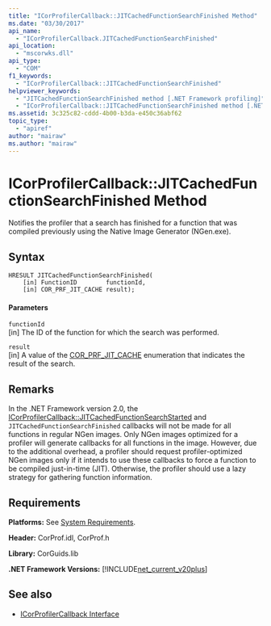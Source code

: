 ```yaml
---
title: "ICorProfilerCallback::JITCachedFunctionSearchFinished Method"
ms.date: "03/30/2017"
api_name: 
  - "ICorProfilerCallback.JITCachedFunctionSearchFinished"
api_location: 
  - "mscorwks.dll"
api_type: 
  - "COM"
f1_keywords: 
  - "ICorProfilerCallback::JITCachedFunctionSearchFinished"
helpviewer_keywords: 
  - "JITCachedFunctionSearchFinished method [.NET Framework profiling]"
  - "ICorProfilerCallback::JITCachedFunctionSearchFinished method [.NET Framework profiling]"
ms.assetid: 3c325c82-cddd-4b00-b3da-e450c36abf62
topic_type: 
  - "apiref"
author: "mairaw"
ms.author: "mairaw"
---
```

# ICorProfilerCallback::JITCachedFunctionSearchFinished Method
Notifies the profiler that a search has finished for a function that was compiled previously using the Native Image Generator (NGen.exe).  
  
## Syntax  
  
```  
HRESULT JITCachedFunctionSearchFinished(  
    [in] FunctionID        functionId,  
    [in] COR_PRF_JIT_CACHE result);  
```  
  
#### Parameters  
 `functionId`  
 [in] The ID of the function for which the search was performed.  
  
 `result`  
 [in] A value of the [COR_PRF_JIT_CACHE](../../../../docs/framework/unmanaged-api/profiling/cor-prf-jit-cache-enumeration.md) enumeration that indicates the result of the search.  
  
## Remarks  
 In the .NET Framework version 2.0, the [ICorProfilerCallback::JITCachedFunctionSearchStarted](../../../../docs/framework/unmanaged-api/profiling/icorprofilercallback-jitcachedfunctionsearchstarted-method.md) and `JITCachedFunctionSearchFinished` callbacks will not be made for all functions in regular NGen images. Only NGen images optimized for a profiler will generate callbacks for all functions in the image. However, due to the additional overhead, a profiler should request profiler-optimized NGen images only if it intends to use these callbacks to force a function to be compiled just-in-time (JIT). Otherwise, the profiler should use a lazy strategy for gathering function information.  
  
## Requirements  
 **Platforms:** See [System Requirements](../../../../docs/framework/get-started/system-requirements.md).  
  
 **Header:** CorProf.idl, CorProf.h  
  
 **Library:** CorGuids.lib  
  
 **.NET Framework Versions:** [!INCLUDE[net_current_v20plus](../../../../includes/net-current-v20plus-md.md)]  
  
## See also
- [ICorProfilerCallback Interface](../../../../docs/framework/unmanaged-api/profiling/icorprofilercallback-interface.md)
